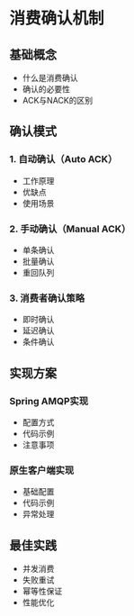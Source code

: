 # 消费确认机制

## 基础概念

- 什么是消费确认
- 确认的必要性
- ACK与NACK的区别

## 确认模式

### 1. 自动确认（Auto ACK）

- 工作原理
- 优缺点
- 使用场景

### 2. 手动确认（Manual ACK）

- 单条确认
- 批量确认
- 重回队列

### 3. 消费者确认策略

- 即时确认
- 延迟确认
- 条件确认

## 实现方案

### Spring AMQP实现

- 配置方式
- 代码示例
- 注意事项

### 原生客户端实现

- 基础配置
- 代码示例
- 异常处理

## 最佳实践

- 并发消费
- 失败重试
- 幂等性保证
- 性能优化
